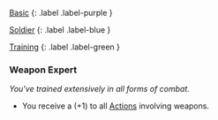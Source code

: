 
[Basic](Game/Basic-List)
{: .label .label-purple }

[Soldier](Game/Soldier)
{: .label .label-blue }

[Training](Game/Training-List)
{: .label .label-green }
### Weapon Expert
*You've trained extensively in all forms of combat.*
* You receive a (+1) to all [Actions](Core/Terminology#Action) involving weapons.
